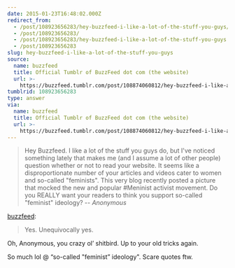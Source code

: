 ```yaml
---
date: 2015-01-23T16:48:02.000Z
redirect_from:
  - /post/108923656283/hey-buzzfeed-i-like-a-lot-of-the-stuff-you-guys/
  - /post/108923656283/
  - /post/108923656283/hey-buzzfeed-i-like-a-lot-of-the-stuff-you-guys
  - /post/108923656283
slug: hey-buzzfeed-i-like-a-lot-of-the-stuff-you-guys
source:
  name: buzzfeed
  title: Official Tumblr of BuzzFeed dot com (the website)
  url: >-
    https://buzzfeed.tumblr.com/post/108874060812/hey-buzzfeed-i-like-a-lot-of-the-stuff-you-guys
tumblrid: 108923656283
type: answer
via:
  name: buzzfeed
  title: Official Tumblr of BuzzFeed dot com (the website)
  url: >-
    https://buzzfeed.tumblr.com/post/108874060812/hey-buzzfeed-i-like-a-lot-of-the-stuff-you-guys
---
```

> Hey Buzzfeed. I like a lot of the stuff you guys do, but I've noticed something lately that makes me (and I assume a lot of other people) question whether or not to read your website. It seems like a disproportionate number of your articles and videos cater to women and so-called "feminists". This very blog recently posted a picture that mocked the new and popular #Meninist activist movement. Do you REALLY want your readers to think you support so-called "feminist" ideology?
-- _Anonymous_

<p><a class="tumblr_blog" href="https://buzzfeed.tumblr.com/post/108874060812/hey-buzzfeed-i-like-a-lot-of-the-stuff-you-guys">buzzfeed</a>:</p>

<blockquote><p>Yes. Unequivocally yes.</p></blockquote><p><p>Oh, Anonymous, you crazy ol&rsquo; shitbird.  Up to your old tricks again.</p>

<p>So much lol @ &ldquo;so-called &quot;feminist&rdquo; ideology&quot;.  Scare quotes ftw.</p></p>


